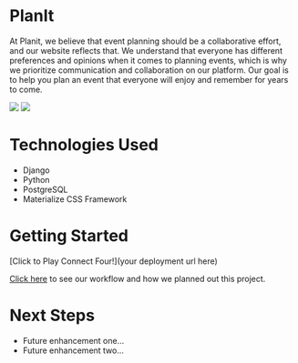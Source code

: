 # PlanIt 
<p> At Planit, we believe that event planning should be a collaborative effort, and our website reflects that. We understand that everyone has different preferences and opinions when it comes to planning events, which is why we prioritize communication and collaboration on our platform. Our goal is to help you plan an event that everyone will enjoy and remember for years to come. </p>


<img src="https://i.imgur.com/A4n6zld.jpg"/>
<img src="https://i.imgur.com/lZE6uLK.jpg">

# Technologies Used

- Django
- Python
- PostgreSQL
- Materialize CSS Framework

# Getting Started

[Click to Play Connect Four!](your deployment url here)
<p><a href="https://trello.com/b/76y3eFfr/project-3">Click here</a> to see our workflow and how we planned out this project. </p> 


# Next Steps

- Future enhancement one...
- Future enhancement two... 